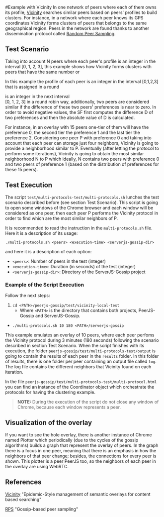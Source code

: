 #Example with Vicinity
In one network of peers where each of them owns its profile, 
[Vicinity](http://dl.acm.org/citation.cfm?id=2138914) searches similar peers based 
on peers' profiles to build clusters. For instance, in a network where each
peer knows its GPS coordinates Vicinity forms clusters of peers that belongs
to the same geographical region. Peers in the network are found thanks to another 
dissemination protocol called 
[Random Peer Sampling](http://dl.acm.org/citation.cfm?id=1275520).

## Test Scenario
Taking into account N peers where each peer's profile is an integer in the 
interval [0, 1, 2, 3], this example shows how Vicinity forms clusters with peers 
that have the same number or 




In this example the profile of each peer is an integer in the interval [0,1,2,3] that is assigned in a round 


 is an integer in the next interval  
[0, 1, 2, 3] in a round robin way, additionally, two peers are considered similar if the 
difference of these two peers' preferences is near to zero. In order to avoid negative 
values, the SF first computes the difference D of two preferences and then the absolute value of D is 
calculated.

For instance, in an overlay with 15 peers one-tier of them will have the preference 0, the 
second tier the preference 1 and the last tier the preference 2. Considering one peer P with
preference 0 and taking into account that each peer can storage just four neighbors, Vicinity
is going to provide a neighborhood similar to P. Eventually (after letting the protocol to
perform some iterations), Vicinity is going to obtain the most similar neighborhood N to P which
ideally, N contains two peers with preference 0 and two peers of preference 1 (based on the
distribution of preferences for these 15 peers).

## Test Execution
The script ```test/multi-protocols-test/multi-protocols.sh``` lunches the test scenario 
described before (see section Test Scenario). This script is going to
open some windows of the Chrome browser and each window will be considered as one peer,
then each peer P performs the Vicinity protocol in order to find which are the most 
similar neighbors of P. 

It is recommended to read the instruction in the ```multi-protocols.sh``` file. Here 
it is a description of its usage:

```./multi-protocols.sh <peers> <execution-time> <serverjs-gossip-dir>```

and here it is a description of each option:

- ```<peers>```: Number of peers in the test (integer)
- ```<execution-time>```: Duration (in seconds) of the test (integer)
- ```<serverjs-gossip-dir>```: Directory of the ServerJS-Gossip project

### Example of the Script Execution
Follow the next steps:

1. ```cd <PATH>/peerjs-gossip/test/vicinity-local-test```
    - Where ```<PATH>``` is the directory that contains both projects, PeerJS-Gossip and
    ServerJS-Gossip.

- ```./multi-protocols.sh 10 180 <PATH>/serverjs-gossip```

This example emulates an overlay of 10 peers, where each peer perfoms the Vicinity
protocol during 3 minutes (180 seconds) following the scenario described in section
Test Scenario. When the script finishes with its execution, the
folder ```peerjs-gossip/test/multi-protocols-test/output``` is going to contain the 
results of each peer in the ```results``` folder. In this folder of results, there
is one folder per peer containing an output file called ```log```. The log file 
contains the different neighbors that Vicinity found on each iteration.

In the file ```peerjs-gossip/test/multi-protocols-test/multi-protocol.html``` you can
find an instance of the Coordinator object which orchestrate the protocols for having the
clustering example.

> **NOTE:** During the execution of the script do not close any window of Chrome, because each window represents a peer.

## Visualization of the overlay
If you want to see the hole overlay, there is another instance of Chrome named Plotter which 
periodically (due to the cycles of the gossip algorithms) builds a graph that represent the 
overlay of peers. In the graph there is a focus in one peer, meaning that there is an emphasis in
how the neighbors of that peer change; besides, the connections for every peer is shown. This 
plotter is a peer PeerJS too, so the neighbors of each peer in the overlay are using WebRTC.

## References
[Vicinity](http://dl.acm.org/citation.cfm?id=2138914) "Epidemic-Style management of semantic overlays for content based searching"

[RPS](http://dl.acm.org/citation.cfm?id=1275520) "Gossip-based peer sampling"